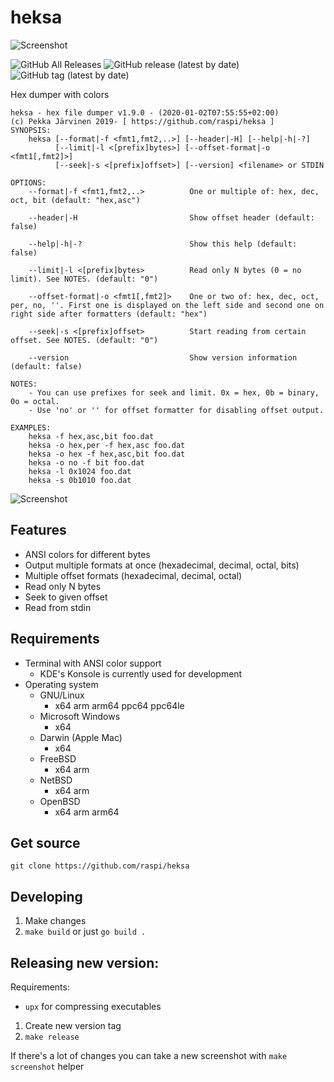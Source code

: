 # heksa

![Screenshot](https://github.com/raspi/heksa/blob/master/_assets/screenshot.png)

![GitHub All Releases](https://img.shields.io/github/downloads/raspi/heksa/total?style=for-the-badge)
![GitHub release (latest by date)](https://img.shields.io/github/v/release/raspi/heksa?style=for-the-badge)
![GitHub tag (latest by date)](https://img.shields.io/github/v/tag/raspi/heksa?style=for-the-badge)

Hex dumper with colors

```
heksa - hex file dumper v1.9.0 - (2020-01-02T07:55:55+02:00)
(c) Pekka Järvinen 2019- [ https://github.com/raspi/heksa ]
SYNOPSIS:
    heksa [--format|-f <fmt1,fmt2,..>] [--header|-H] [--help|-h|-?]
          [--limit|-l <[prefix]bytes>] [--offset-format|-o <fmt1[,fmt2]>]
          [--seek|-s <[prefix]offset>] [--version] <filename> or STDIN

OPTIONS:
    --format|-f <fmt1,fmt2,..>          One or multiple of: hex, dec, oct, bit (default: "hex,asc")

    --header|-H                         Show offset header (default: false)

    --help|-h|-?                        Show this help (default: false)

    --limit|-l <[prefix]bytes>          Read only N bytes (0 = no limit). See NOTES. (default: "0")

    --offset-format|-o <fmt1[,fmt2]>    One or two of: hex, dec, oct, per, no, ''. First one is displayed on the left side and second one on right side after formatters (default: "hex")

    --seek|-s <[prefix]offset>          Start reading from certain offset. See NOTES. (default: "0")

    --version                           Show version information (default: false)

NOTES:
    - You can use prefixes for seek and limit. 0x = hex, 0b = binary, 0o = octal.
    - Use 'no' or '' for offset formatter for disabling offset output.

EXAMPLES:
    heksa -f hex,asc,bit foo.dat
    heksa -o hex,per -f hex,asc foo.dat
    heksa -o hex -f hex,asc,bit foo.dat
    heksa -o no -f bit foo.dat
    heksa -l 0x1024 foo.dat
    heksa -s 0b1010 foo.dat
```

![Screenshot](https://github.com/raspi/heksa/blob/master/_assets/screenshot2.png)

## Features

* ANSI colors for different bytes
* Output multiple formats at once (hexadecimal, decimal, octal, bits)
* Multiple offset formats (hexadecimal, decimal, octal)
* Read only N bytes
* Seek to given offset
* Read from stdin

## Requirements

* Terminal with ANSI color support
  * KDE's Konsole is currently used for development
* Operating system
  * GNU/Linux 
    * x64 arm arm64 ppc64 ppc64le
  * Microsoft Windows
    * x64
  * Darwin (Apple Mac)
    * x64
  * FreeBSD
    * x64 arm
  * NetBSD
    * x64 arm
  * OpenBSD
    * x64 arm arm64

## Get source

    git clone https://github.com/raspi/heksa

## Developing

1. Make changes
1. `make build` or just `go build .`

## Releasing new version:

Requirements:

* `upx` for compressing executables

1. Create new version tag
1. `make release`

If there's a lot of changes you can take a new screenshot with `make screenshot` helper
